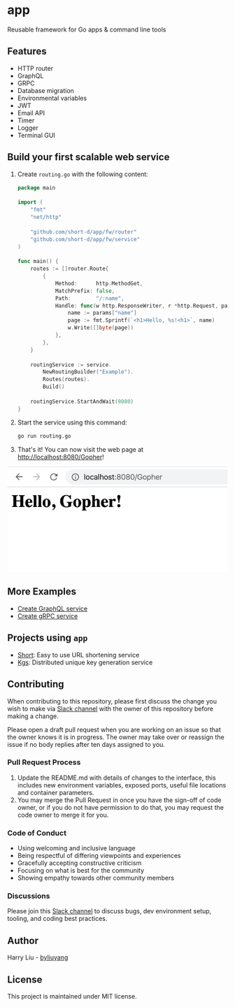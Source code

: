 # app
Reusable framework for Go apps & command line tools

## Features

- HTTP router
- GraphQL
- GRPC
- Database migration
- Environmental variables
- JWT
- Email API
- Timer
- Logger
- Terminal GUI

## Build your first scalable web service

1. Create `routing.go` with the following content:

    ```go
    package main
    
    import (
    	"fmt"
    	"net/http"
    
    	"github.com/short-d/app/fw/router"
    	"github.com/short-d/app/fw/service"
    )
    
    func main() {
    	routes := []router.Route{
    		{
    			Method:      http.MethodGet,
    			MatchPrefix: false,
    			Path:        "/:name",
    			Handle: func(w http.ResponseWriter, r *http.Request, params router.Params) {
    				name := params["name"]
    				page := fmt.Sprintf(`<h1>Hello, %s!<h1>`, name)
    				w.Write([]byte(page))
    			},
    		},
    	}
    
    	routingService := service.
    		NewRoutingBuilder("Example").
    		Routes(routes).
    		Build()
	
    	routingService.StartAndWait(8080)
    }
    ```

2. Start the service using this command:

    ```bash
    go run routing.go
    ```

3. That's it! You can now visit the web page at [http://localhost:8080/Gopher](http://localhost:8080/Gopher)!

![](doc/example/routing.png)

## More Examples

- [Create GraphQL service](example/graphql/main.go)
- [Create gRPC service](example/grpc/main.go)

## Projects using `app`

- [Short](https://short-d.com/r/code): Easy to use URL shortening service
- [Kgs](https://short-d.com/r/kgs): Distributed unique key generation service

## Contributing

When contributing to this repository, please first discuss the change you wish
to make via [Slack channel](https://short-d.com/r/slack) with the owner
of this repository before making a change.

Please open a draft pull request when you are working on an issue so that the
owner knows it is in progress. The owner may take over or reassign the issue if no
body replies after ten days assigned to you.

### Pull Request Process

1. Update the README.md with details of changes to the interface, this includes
   new environment variables, exposed ports, useful file locations and container
   parameters.
1. You may merge the Pull Request in once you have the sign-off of code owner,
   or if you do not have permission to do that, you may request the code owner
   to merge it for you.

### Code of Conduct

- Using welcoming and inclusive language
- Being respectful of differing viewpoints and experiences
- Gracefully accepting constructive criticism
- Focusing on what is best for the community
- Showing empathy towards other community members

### Discussions

Please join this [Slack channel](https://short-d.com/r/slack) to
discuss bugs, dev environment setup, tooling, and coding best practices.

## Author
Harry Liu - [byliuyang](https://github.com/byliuyang)

## License
This project is maintained under MIT license.
